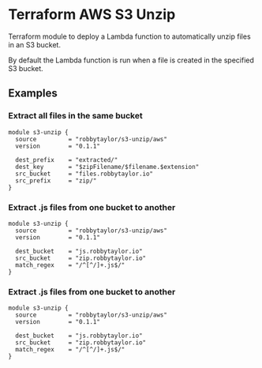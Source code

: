 # Terraform AWS S3 Unzip
Terraform module to deploy a Lambda function to automatically unzip files in an S3 bucket.

By default the Lambda function is run when a file is created in the specified S3 bucket.

## Examples

### Extract all files in the same bucket

```
module s3-unzip {
  source         = "robbytaylor/s3-unzip/aws"
  version        = "0.1.1"

  dest_prefix    = "extracted/"
  dest_key       = "$zipFilename/$filename.$extension"
  src_bucket     = "files.robbytaylor.io"
  src_prefix     = "zip/"
}
```

### Extract .js files from one bucket to another

```
module s3-unzip {
  source         = "robbytaylor/s3-unzip/aws"
  version        = "0.1.1"

  dest_bucket    = "js.robbytaylor.io"
  src_bucket     = "zip.robbytaylor.io"
  match_regex    = "/^[^/]+.js$/"
}
```

### Extract .js files from one bucket to another

```
module s3-unzip {
  source         = "robbytaylor/s3-unzip/aws"
  version        = "0.1.1"

  dest_bucket    = "js.robbytaylor.io"
  src_bucket     = "zip.robbytaylor.io"
  match_regex    = "/^[^/]+.js$/"
}
```
